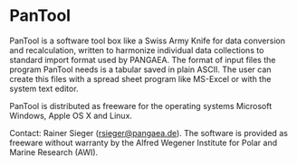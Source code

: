 PanTool
=======

PanTool is a software tool box like a Swiss Army Knife for data conversion and recalculation, written to harmonize individual data collections to standard import format used by PANGAEA. The format of input files the program PanTool needs is a tabular saved in plain ASCII. The user can create this files with a spread sheet program like MS-Excel or with the system text editor.

PanTool is distributed as freeware for the operating systems Microsoft Windows, Apple OS X and Linux.

Contact: Rainer Sieger (rsieger@pangaea.de). The software is provided as freeware without warranty by the Alfred Wegener Institute for Polar and Marine Research (AWI).